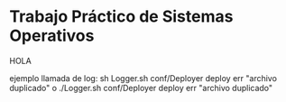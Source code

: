 Trabajo Práctico de Sistemas Operativos
===============================================

HOLA     


ejemplo llamada de log:
sh Logger.sh conf/Deployer deploy err "archivo duplicado"
o
./Logger.sh conf/Deployer deploy err "archivo duplicado"
